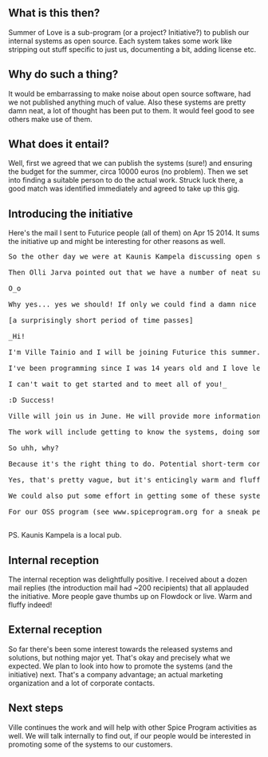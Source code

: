 
What is this then?
------------------
Summer of Love is a sub-program (or a project? Initiative?) to publish our internal systems as open source. Each system takes some work like stripping out stuff specific to just us, documenting a bit, adding license etc. 

Why do such a thing?
--------------------
It would be embarrassing to make noise about open source software, had we not published anything much of value. Also these systems are pretty damn neat, a lot of thought has been put to them. It would feel good to see others make use of them.

What does it entail?
--------------------
Well, first we agreed that we can publish the systems (sure!) and ensuring the budget for the summer, circa 10000 euros (no problem). Then we set into finding a suitable person to do the actual work. Struck luck there, a good match was identified immediately and agreed to take up this gig. 

Introducing the initiative 
--------------------------
Here's the mail I sent to Futurice people (all of them) on Apr 15 2014. It sums the initiative up and might be interesting for other reasons as well. 

<pre>
So the other day we were at Kaunis Kampela discussing open source. I had been reading on Google's Summer of Code and how we missed this year's application period... and how that doesn't really matter, since we haven't yet open sourced much, as a company, so our application would likely have been rejected. Brooding and shaking of heads ensued.

Then Olli Jarva pointed out that we have a number of neat support systems developed by IT that could be published - perhaps we should assign someone to do just that? Perhaps a summer employee?

O_o 

Why yes... yes we should! If only we could find a damn nice sourcerer for the job...

[a surprisingly short period of time passes]

_Hi!

I'm Ville Tainio and I will be joining Futurice this summer. I'm currently studying Computer Science at Aalto University and mainly focusing on web software.  I'm also currently the Master of Corporate Relationships at the Computer Science guild.  My passion is to create cool things and help other people with technology. I want to be really proud of my work and I believe that our summer project is something that makes not just me, but everyone really proud of working for Futurice.

I've been programming since I was 14 years old and I love learning new stuff about it every day. During my free time, besides programming, I play synth/french horn in a band called Blind Architect (https://www.youtube.com/watch?v=o1Gux8GWkHI check it out!). I also enjoy running and an occasional round of disc golf.

I can't wait to get started and to meet all of you!_

:D Success!

Ville will join us in June. He will provide more information about the systems and the progress of the work. We are talking about systems like FUM, IRMA, Password Safe etc...

The work will include getting to know the systems, doing some pre-publishing tidying up, writing relevant documentation and pushing to public Github repositories, managing issues and hopefully even handling some pull requests from other contributors. And a whole lot of communication, at least in the shape of blog posts. 

So uhh, why?

Because it's the right thing to do. Potential short-term corporate-y gain is probably some good press, which might help out our recruitment. Possibly even some customer brand recognition. 

Yes, that's pretty vague, but it's enticingly warm and fluffy. Not entirely unlike fresh cotton candy.

We could also put some effort in getting some of these systems adopted by our customers (or potential customers), since they are pretty damn sweet, and we're in a good position to sell consultancy on the side.

For our OSS program (see www.spiceprogram.org for a sneak peek) this is a good opportunity to show that we can walk the walk. 

</pre>

PS. Kaunis Kampela is a local pub.

Internal reception
------------------
The internal reception was delightfully positive. I received about a dozen mail replies (the introduction mail had ~200 recipients) that all applauded the initiative. More people gave thumbs up on Flowdock or live. Warm and fluffy indeed!

External reception
------------------
So far there's been some interest towards the released systems and solutions, but nothing major yet. That's okay and precisely what we expected. We plan to look into how to promote the systems (and the initiative) next. That's a company advantage; an actual marketing organization and a lot of corporate contacts. 

Next steps
----------
Ville continues the work and will help with other Spice Program activities as well. We will talk internally to find out, if our people would be interested in promoting some of the systems to our customers. 


